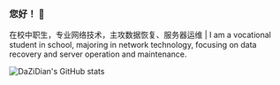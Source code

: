 ### 您好！ 👋
在校中职生，专业网络技术，主攻数据恢复、服务器运维 | I am a vocational student in school, majoring in network technology, focusing on data recovery and server operation and maintenance.
<!--
**DaZiDian/DaZiDian** is a ✨ _special_ ✨ repository because its `README.md` (this file) appears on your GitHub profile.

Here are some ideas to get you started:

- 🔭 I’m currently working on ...
- 🌱 I’m currently learning ...
- 👯 I’m looking to collaborate on ...
- 🤔 I’m looking for help with ...
- 💬 Ask me about ...
- 📫 How to reach me: ...
- 😄 Pronouns: ...
- ⚡ Fun fact: ...
-->
![DaZiDian's GitHub stats](https://github-readme-stats.vercel.app/api?username=DaZiDian&count_private=true)
